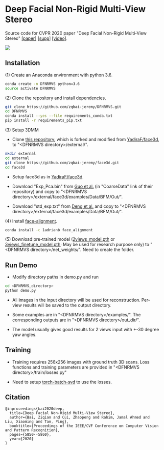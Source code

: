 # Deep Facial Non-Rigid Multi-View Stereo
Source code for CVPR 2020 paper "Deep Facial Non-Rigid Multi-View Stereo" 
[[paper]](http://openaccess.thecvf.com/content_CVPR_2020/papers/Bai_Deep_Facial_Non-Rigid_Multi-View_Stereo_CVPR_2020_paper.pdf) 
[[supp]](http://openaccess.thecvf.com/content_CVPR_2020/supplemental/Bai_Deep_Facial_Non-Rigid_CVPR_2020_supplemental.zip) 
[[video]](https://drive.google.com/file/d/1xtPhG1czqjiYBgAXuzd4bWe1gcr3ow8D/view?usp=sharing).

![](webpage_files/5106-teaser.gif)

## Installation

(1) Create an Anaconda environment with python 3.6.

```bash
conda create -n DFNRMVS python=3.6
source activate DFNRMVS
```

(2) Clone the repository and install dependencies.

```bash
git clone https://github.com/zqbai-jeremy/DFNRMVS.git
cd DFNRMVS
conda install --yes --file requirements_conda.txt
pip install -r requirements_pip.txt
```

(3) Setup 3DMM

- Clone [this repository](https://github.com/zqbai-jeremy/face3d.git), which is forked and modified from 
[YadiraF/face3d](https://github.com/YadiraF/face3d.git), to "\<DFNRMVS directory\>/external/".

```bash
mkdir external
cd external
git clone https://github.com/zqbai-jeremy/face3d.git
cd face3d
```

- Setup face3d as in [YadiraF/face3d](https://github.com/YadiraF/face3d#getting-started).

- Download "Exp_Pca.bin" from [Guo et al.](https://github.com/Juyong/3DFace) (in "CoarseData" link of their repository)
and copy to "\<DFNRMVS directory\>/external/face3d/examples/Data/BFM/Out/".

- Download "std_exp.txt" from [Deng et al.](https://github.com/microsoft/Deep3DFaceReconstruction/blob/master/BFM/std_exp.txt)
and copy to "\<DFNRMVS directory\>/external/face3d/examples/Data/BFM/Out/".

(4) Install [face-alignment](https://github.com/1adrianb/face-alignment).

```bash
conda install -c 1adrianb face_alignment
```

(5) Download pre-trained model ([2views_model.pth](https://drive.google.com/file/d/1HvsJ8IztdUS8VUNSLlkdWsOOJ3AgZ2Pe/view?usp=sharing) 
or [3views_finetune_model.pth](https://drive.google.com/file/d/1GITjxOq_QzJqY3KTfB3UmAYt8ZRaUDO8/view?usp=sharing); 
May be used for research purpose only) to "\<DFNRMVS directory\>/net_weights/". Need to create the folder.

## Run Demo

- Modify directory paths in demo.py and run

```bash
cd <DFNRMVS_directory>
python demo.py
```

- All images in the input directory will be used for reconstruction. Per-view results will be saved to the output directory.

- Some examples are in "\<DFNRMVS directory\>/examples/". The corresponding outputs are in "\<DFNRMVS directory\>/out_dir/".

- The model usually gives good results for 2 views input with +-30 degree yaw angles.


## Training

- Training requires 256x256 images with ground truth 3D scans. Loss functions and training parameters are provided in "\<DFNRMVS directory\>/train/losses.py"

- Need to setup [torch-batch-svd](https://github.com/KinglittleQ/torch-batch-svd) to use the losses.

## Citation

```
@inproceedings{bai2020deep,
  title={Deep Facial Non-Rigid Multi-View Stereo},
  author={Bai, Ziqian and Cui, Zhaopeng and Rahim, Jamal Ahmed and Liu, Xiaoming and Tan, Ping},
  booktitle={Proceedings of the IEEE/CVF Conference on Computer Vision and Pattern Recognition},
  pages={5850--5860},
  year={2020}
}
```
